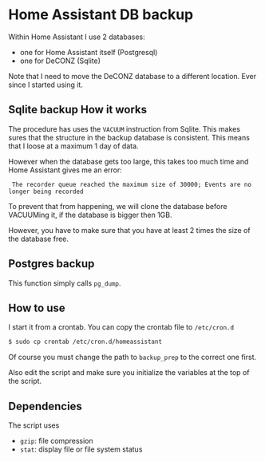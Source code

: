 # Home Assistant DB backup

Within Home Assistant I use 2 databases:

* one for Home Assistant itself (Postgresql)
* one for DeCONZ (Sqlite)

Note that I need to move the DeCONZ database to a different location. Ever since I started using it.

## Sqlite backup How it works

The procedure has uses the `VACUUM` instruction from Sqlite. This makes sures that the structure in the backup database is consistent. This means that I loose at a maximum 1 day of data.

However when the database gets too large, this takes too much time and Home Assistant gives me an error:

```
 The recorder queue reached the maximum size of 30000; Events are no longer being recorded
 ```

 To prevent that from happening, we will clone the database before VACUUMing it, if the database is bigger then 1GB.

 However, you have to make sure that you have at least 2 times the size of the database free.


## Postgres backup

This function simply calls `pg_dump`.


 ## How to use

 I start it from a crontab. You can copy the crontab file to `/etc/cron.d`

 ```bash
 $ sudo cp crontab /etc/cron.d/homeassistant
 ```

Of course you must change the path to `backup_prep` to the correct one first.

Also edit the script and make sure you initialize the variables at the top of the script.

## Dependencies

The script uses 
* `gzip`: file compression
* `stat`: display file or file system status